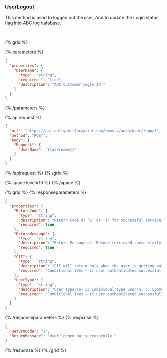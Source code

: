 ### UserLogout

This method is used to logged out the user, And to update the Login status flag into ABC log database.

&nbsp;

{% grid %}

{% parameters %}

```json
{
  "properties": {
    "UserName": {
      "type": "string",
      "required ": "true",
      "description": "ABC Customer Login Id "
    }
  }
}
```

{% /parameters %}

{% apirequest %}

```json
{
  "url": "https://api.adityabirlacapital.com/cmnsrv/auth/user/logout",
  "method": "POST",
  "body": {
    "Request": {
      "UserName": "{{username}}"
    }
  }
}
```

{% /apirequest %}
{% /grid %}

{% space level=10 %}
{% /space %}

{% grid %}
{% responseparameters %}

```json
{
  "properties": {
    "ReturnCode": {
      "type": "string",
      "description": "Return Code as '2' or '1' for successful service call.",
      "required": true
    },
    "ReturnMessage": {
      "type": "string",
      "description": "Return Message as 'Record retrieved successfully.' for a successful service call.",
      "required": true
    },
    "CII": {
      "type": "string",
      "description": "CII will return only when the user is getting validated with One ID & OTP is applicable.",
      "required": "Conditional (Yes – if user authenticated successfully from ABC else No)"
    },
    "UserType": {
      "type": "string",
      "description": "User Type:\n- I: Individual type user\n- C: Commercial type user\n- M: ABHI Member",
      "required": "Conditional (Yes – if user authenticated successfully or else No)"
    }
  }
}
```

{% /responseparameters %}
{% response %}

```json
{
  "ReturnCode": "1",
  "ReturnMessage": "User logged out successfully."
}
```

{% /response %}
{% /grid %}
